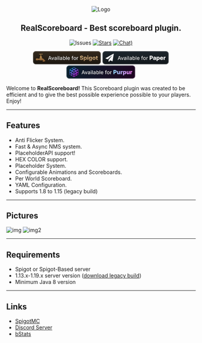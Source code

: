<div align="center">

![Logo](https://i.imgur.com/nTk9ZGd.png)
## RealScoreboard - Best scoreboard plugin.
![Issues](https://img.shields.io/github/issues-raw/JoseGamerPT/RealScoreboard)
[![Stars](https://img.shields.io/github/stars/JoseGamerPT/RealScoreboard)](https://github.com/JoseGamerPT/RealScoreboard/stargazers)
[![Chat)](https://img.shields.io/discord/817810368649887744?logo=discord&logoColor=white)](https://discord.gg/t7gfnYZKy8) 

<a href="/#"><img src="https://raw.githubusercontent.com/intergrav/devins-badges/v2/assets/compact/supported/spigot_46h.png" height="35"></a>
<a href="/#"><img src="https://raw.githubusercontent.com/intergrav/devins-badges/v2/assets/compact/supported/paper_46h.png" height="35"></a>
<a href="/#"><img src="https://raw.githubusercontent.com/intergrav/devins-badges/v2/assets/compact/supported/purpur_46h.png" height="35"></a>

</div>

Welcome to **RealScoreboard!** This Scoreboard plugin was created to be efficient and to give the best possible experience possible to your players. Enjoy!

----

## Features
* Anti Flicker System.
* Fast & Async NMS system.
* PlaceholderAPI support!
* HEX COLOR support.
* Placeholder System.
* Configurable Animations and Scoreboards.
* Per World Scoreboard.
* YAML Configuration.
* Supports 1.8 to 1.15 (legacy build)

----

## Pictures
![img](https://i.imgur.com/ljaxLtf.png)
![img2](https://i.imgur.com/hHsXp54.gif)

----

## Requirements
* Spigot or Spigot-Based server
* 1.13.x-1.19.x server version ([download legacy build](https://www.spigotmc.org/resources/realscoreboard-1-13-to-1-17-1.22928/download?version=306669))
* Minimum Java 8 version

----

## Links
* [SpigotMC](https://www.spigotmc.org/resources/realscoreboard-1-13-to-1-19-2.22928/)
* [Discord Server](https://discord.gg/t7gfnYZKy8)
* [bStats](https://bstats.org/plugin/bukkit/RealScoreboard/10080)

